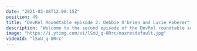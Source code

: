 ```yaml
---
date: "2021-03-08T12:00:15Z"
position: 49
title: "DevRel Roundtable episode 2: Debbie O'brien and Lucie Haberer"
description: "Welcome to the second episode of the DevRel roundtable series where I invite developer relation people to a roundtable discussion to converse on whatever topics we feel are relevant.\n\nIn this episode I invited two titans: Debbie O'brien from Bit and Lucie Haberer from Prismic. We go over what a DevRel is and a lot more.\n\nFollow Debbie here:\nhttps://twitter.com/debs_obrien\nhttps://debbie.codes/\n\nFollow Lucie here:\nhttps://twitter.com/li_hbr\nhttps://lihbr.com/\n\nFollow me here:\nhttps://timbenniks.dev\nhttps://twitter.com/timbenniks"
image: "https://i.ytimg.com/vi/lSxU_q-8Rrc/maxresdefault.jpg"
videoId: "lSxU_q-8Rrc"
---
```


